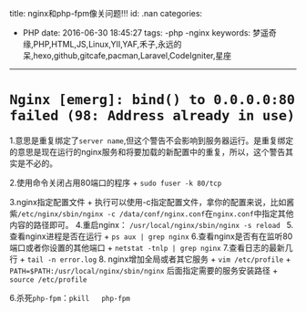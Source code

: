 title: nginx和php-fpm像关问题!!!
id: .nan
categories:
  - PHP
date: 2016-06-30 18:45:27
tags: 
	-php
	-nginx
keywords: 梦遥奇缘,PHP,HTML,JS,Linux,YII,YAF,禾子,永远的呆,hexo,github,gitcafe,pacman,Laravel,CodeIgniter,星座
---
# `Nginx [emerg]: bind() to 0.0.0.0:80 failed (98: Address already in use)`
 
1.意思是重复绑定了`server name`,但这个警告不会影响到服务器运行。是重复绑定的意思是现在运行的nginx服务和将要加载的新配置中的重复，所以，这个警告其实是不必的。

2.使用命令关闭占用80端口的程序
	+ `sudo fuser -k 80/tcp`

3.nginx指定配置文件
	+ 执行可以使用-c指定配置文件，拿你的配置来说，比如酱紫`/etc/nginx/sbin/nginx -c /data/conf/nginx.conf`在`nginx.conf`中指定其他内容的路径即可。
4.重启nginx： `/usr/local/nginx/sbin/nginx -s reload `
5.查看nginx进程是否在运行
	+ `ps aux | grep nginx`
6.查看nginx是否有在监听80端口或者你设置的其他端口
	+ `netstat -tnlp | grep nginx`
7.查看日志的最新几行
	+ `tail -n error.log`
8. nginx增加全局或者其它服务
	+ `vim /etc/profile`
	+ `PATH=$PATH:/usr/local/nginx/sbin/nginx`    后面指定需要的服务安装路径
	+ `source /etc/profile`

6.杀死`php-fpm`：`pkill   php-fpm`


